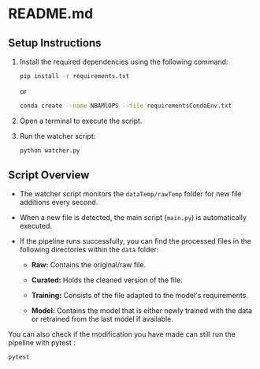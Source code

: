 # README.md

## Setup Instructions

1. Install the required dependencies using the following command:

   ```bash
   pip install -r requirements.txt
   ```
   or

   ```bash
   conda create --name NBAMlOPS --file requirementsCondaEnv.txt
   ```
   

2. Open a terminal to execute the script.

3. Run the watcher script:

   ```bash
   python watcher.py
   ```

## Script Overview

- The watcher script monitors the `dataTemp/rawTemp` folder for new file additions every second.

- When a new file is detected, the main script (`main.py`) is automatically executed.

- If the pipeline runs successfully, you can find the processed files in the following directories within the `data` folder:

  - **Raw:** Contains the original/raw file.
  
  - **Curated:** Holds the cleaned version of the file.
  
  - **Training:** Consists of the file adapted to the model's requirements.
  
  - **Model:** Contains the model that is either newly trained with the data or retrained from the last model if available.

You can also check if the modification you have made can still run the pipeline with pytest :

   ```bash
   pytest
   ```
